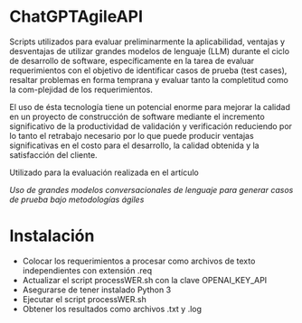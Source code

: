 # ChatGPTAgileAPI

Scripts utilizados para evaluar preliminarmente la aplicabilidad, ventajas y desventajas de utilizar grandes modelos
de lenguaje (LLM) durante el ciclo de desarrollo de software, específicamente en la tarea de evaluar requerimientos
con el objetivo de identificar casos de prueba (test cases), resaltar problemas en forma temprana y evaluar tanto
la completitud como la com-plejidad de los requerimientos.

El uso de ésta tecnología tiene un potencial enorme para mejorar la calidad en un proyecto de construcción de software
mediante el incremento significativo de la productividad de validación y verificación reduciendo por lo tanto el retrabajo
necesario por lo que puede producir ventajas significativas en el costo para el desarrollo, la calidad obtenida y la
satisfacción del cliente.

Utilizado para la evaluación realizada en el artículo

*Uso de grandes modelos conversacionales de lenguaje para generar casos de prueba bajo metodologías ágiles*

# Instalación

* Colocar los requerimientos a procesar como archivos de texto independientes con extensión .req
* Actualizar el script processWER.sh con la clave OPENAI_KEY_API
* Asegurarse de tener instalado Python 3
* Ejecutar el script processWER.sh
* Obtener los resultados como archivos .txt y .log 
